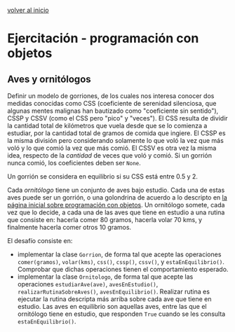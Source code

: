 <style>
.page-header {
    padding-bottom: 50px;
    padding-top: 50px;
}
</style>

[volver al inicio](./index.md)  

# Ejercitación - programación con objetos

## Aves y ornitólogos
Definir un modelo de gorriones, de los cuales nos interesa conocer dos medidas conocidas como CSS (coeficiente de serenidad silenciosa, que algunas mentes malignas han bautizado como "coeficiente sin sentido"), CSSP y CSSV (como el CSS pero "pico" y "veces"). 
El CSS resulta de dividir la cantidad total de kilómetros que vuela desde que se lo comienza a estudiar, por la cantidad total de gramos de comida que ingiere. El CSSP es la misma división pero considerando solamente lo que voló la vez que más voló y lo que comió la vez que más comió. El CSSV es otra vez la misma idea, respecto de la *cantidad* de veces que voló y comió.
Si un gorrión nunca comió, los coeficientes deben ser `None`.

Un gorrión se considera en equilibrio si su CSS está entre 0.5 y 2.

Cada *ornitólogo* tiene un conjunto de aves bajo estudio. Cada una de estas aves puede ser un gorrión, o una golondrina de acuerdo a lo descripto en [la página inicial sobre programación con objetos](./oop-intro.md).
Un ornitólogo somete, cada vez que lo decide, a cada una de las aves que tiene en estudio a una rutina que consiste en: hacerla comer 80 gramos, hacerla volar 70 kms, y finalmente hacerla comer otros 10 gramos.

El desafío consiste en:
* implementar la clase `Gorrion`, de forma tal que acepte las operaciones `comer(gramos)`, `volar(kms)`, `css()`, `cssp()`, `cssv()`, y `estaEnEquilibrio()`. Comprobar que dichas operaciones tienen el comportamiento esperado.
* implementar la clase `Ornitologo`, de forma tal que acepte las operaciones `estudiarAve(ave)`, `avesEnEstudio()`, `realizarRutinaSobreAves()`, `avesEnEquilibrio()`. Realizar rutina es ejecutar la rutina descripta más arriba sobre cada ave que tiene en estudio. Las aves en equilibrio son aquellas aves, entre las que el ornitólogo tiene en estudio, que responden `True` cuando se les consulta `estaEnEquilibrio()`.

<!--
poner un test
agregar strategy
-->

